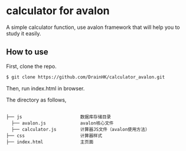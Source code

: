 # calculator for avalon
A simple calculator function, use avalon framework that will help you to study it easily.

## How to use

First, clone the repo.

```bash
$ git clone https://github.com/DrainHK/calculator_avalon.git
```

Then, run  index.html in browser.  

The directory as follows,  

```directory

├── js                      数据库存储目录
  ├── avalon.js             avalon核心文件
  ├── calculator.js         计算器JS文件（avalon使用方法）
├── css                     计算器样式
├── index.html              主页面

```

